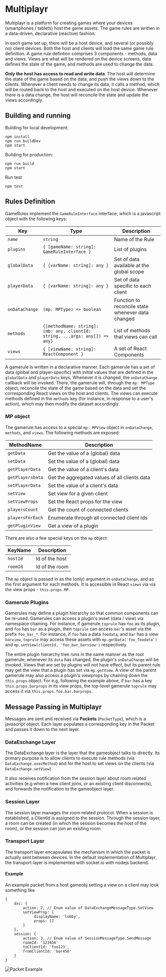 # Multiplayr

Multiplayr is a platform for creating games where your devices (smartphones / tablets) host the game assets. The game rules
are written in a data-driven, declarative (reactive) fashion.

In each game set up, there will be a host device, and several (or possibly no) client devices. Both the host and clients will
load the same game rule definition. A game rule defintion comprises 3 components - methods, data and views. Views are what will
be rendered on the device screens, data defines the state of the game, and methods are used to change the data.

**Only the host has access to read and write data**. The host will determine the state of the game based on the data, and push
the views down to the clients. Whenever a client needs to change its data, it calls a method, which will be routed back to the
host and executed on the host device. Whenever there is a data change, the host will reconcile the state and update the views
accordingly.

## Building and running

Building for local development:

```
npm install
npm run buildDev
npm start
```

Building for production:

```
npm run build
npm start
```

Run test

```
npm test
```

## Rules Definition

GameRules implement the `GameRuleInterface` interface, which is a javascript object with the following keys:

| Key            | Type                                                                         | Description                                       |
| -------------- | ---------------------------------------------------------------------------- | ------------------------------------------------- |
| `name`         | `string`                                                                     | Name of the Rule                                  |
| `plugins`      | `{ [gameName: string]: GameRuleInterface }`                                  | List of plugins                                   |
| `globalData`   | `{ [varName: string]: any }`                                                 | Set of data available at the global scope         |
| `playerData`   | `{ [varName: string]: any }`                                                 | Set of data specific to each client               |
| `onDataChange` | `(mp: MPType) => boolean`                                                    | Function to reconcile state whenever data changed |
| `methods`      | `{[methodName: string]: (mb: any, clientId: string, ...args: any[]) => any}` | List of methods that views can call               |
| `views`        | `{ [viewName: string]: ReactComponent }`                                     | A set of React Components                         |

A gamerule is written in a declarative manner. Each gamerule has a set of data (global and player-specific) with initial values that are defined in
the `globalData` and `playerData` keys. Whenever it is changed, the `onDataChange` callback will be invoked. There, the gamerule will,
through the `mp: MPType` object, reconcile the state of the game based on the data and set the corresponding React views on the host and clients.
The views can execute methods defined in the `methods` key (for instance, in response to a user's action), which may then modify the dataset accordingly.

### MP object

The gamerule has access to a special `mp: MPView` object in `onDataChange`, `methods`, and `views`. The following methods are exposed:

| MethodName       | Description                                   |
| ---------------- | --------------------------------------------- |
| `getData`        | Get the value of a (global) data              |
| `setData`        | Set the value of a (global) data              |
| `getPlayerData`  | Get the value of a client's data              |
| `getPlayersData` | Get the aggregated values of all clients data |
| `setPlayerData`  | Set the value of a client's data              |
| `setView`        | Set view for a given client                   |
| `setViewProps`   | Set the React props for the view              |
| `playersCount`   | Get the count of connected clients            |
| `playersForEach` | Enumerate through all connected client Ids    |
| `getPluginView`  | Get a view of a plugin                        |

There are also a few special keys on the `mp` object:

| KeyName  | Description    |
| -------- | -------------- |
| `hostId` | Id of the host |
| `roomId` | Id of the room |

The `mp` object is passed in as the (only) argument in `onDataChange`, and as the first argument for each methods. It is accessible in React `views` via via the view props - `this.props.MP`.

### Gamerule Plugins

Gamerules may define a plugin hierarchy so that common components can be re-used. Gamerules can access a plugin's asset (data / view) via namespace
chaining. For instance, if gamerule `toprule` has `foo` as its plugin, and `foo` has `bar` as a plugin, then `toprule` can access `bar`'s
asset via the prefix `foo_bar_*`. For instance, if `foo` has a data `foodata`, and `bar` has a view `barview`, `toprule` may access these
assets with `mp.getData('foo_foodata')` and `mp.setView(clientId, 'foo_bar_barview')` respectively.

The entire plugin hierarchy tree runs in the same manner as the root gamerule; whenever its `data` has changed, the plugin's `onDataChange` will be
invoked. Views that are set by plugins will not have effect, but its parent rule may get the view that a plugin has set via `mp.getView`. A view of the parent gamerule may also access a plugin's viewprops by chaining down the `this.props` object. For e.g, following the example above, if `bar` has a key `this.props.barprops` in its view props, the top-level gamerule `toprule` may access it via `this.props.foo.bar.barprops`.

## Message Passing in Multiplayr

Messages are sent and received via **Packets** (`PacketType`), which is a javascript object.
Each layer populates a corresponding key in the Packet and passes it down to the next layer.

### DataExchange Layer

The DataExchange layer is the layer that the gameobject talks to directly. Its primary purpose is to allow
clients to execute rule methods (via `DataExchange.execMethod`) and for the host to set views on the clients
(via `DataExchange.setView`).

It also receives notification from the session layer about room related activities (e.g when a new client joins, or
an existing client disconnects), and forwards the notification to the gameobject layer.

### Session Layer

The session layer manages the room related protocol. When a session is established, a ClientId is assigned to the session.
Through the session layer, a room can be created (in which the session becomes the host of the room), or the session can
join an existing room.

### Transport Layer

The transport layer encapsulates the mechanism in which the packet is actually sent between devices. In the default
implementation of Multiplayr, the transport layer is implemented with socket.io with nodejs backend.

#### Example

An example packet from a host gameobj setting a view on a client may look something like

```
{
    dxc: {
        action: 2, // Enum value of DataExchangeMessageType.SetView
        setViewProp: {
             displayName: 'lobby',
             props: []
        }
    },
    session: {
        action: 3, // Enum value of SessionMessageType.SendMessage
        roomId: '123456'
        toClientId: 'foo123',
        fromClientId: 'bar456'
    }
}
```

![Packet Example](/images/packet_example.png)
